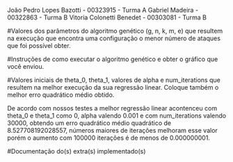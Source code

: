 João Pedro Lopes Bazotti - 00323915 - Turma A 
Gabriel Madeira - 00322863 - Turma B
Vitoria Colonetti Benedet - 00303081 - Turma B

#Valores dos parâmetros do algoritmo genético (g, n, k, m, e) que resultem na execução que encontra uma configuração o menor número de ataques que foi possível obter. 

#Instruções de como executar o algoritmo genético e obter o gráfico que você enviou.

#Valores iniciais de theta_0, theta_1, valores de alpha e num_iterations que resultem na melhor execução da sua regressão linear. Coloque também o melhor erro quadrático médio obtido.

De acordo com nossos testes a melhor regressão linear acontenceu com theta_0 e theta_1 como 0, alpha valendo 0.001 e com num_iterations valendo 30000, obtendo um erro quadrático médio quadrático de 8.527708192028557, números maiores de iterações melhoram esse valor porém o aumento com 100000 iterações é de menos de 0.000000001.

#Documentação do(s) extra(s) implementado(s)
